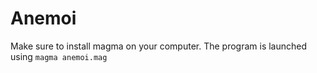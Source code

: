 # Anemoi

Make sure to install magma on your computer.
The program is launched using
`magma anemoi.mag`